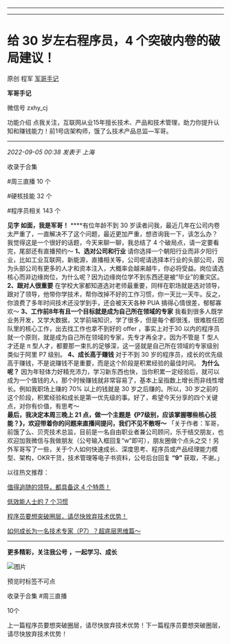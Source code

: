 ----------------------------------------
----------------------------------------
#  给 30 岁左右程序员，4 个突破内卷的破局建议！

原创 程军  [ 军哥手记 ](javascript:void\(0\);)

**军哥手记** ![]()

微信号 zxhy_cj

功能介绍 点我关注，互联网从业15年擅长技术、产品和技术管理，助力你提升认知和赚钱能力！前1号店架构师，饿了么技术产品总监—军哥。

____

_2022-09-05 00:38_ _发表于 上海_

收录于合集

#周三直播 10 个

#硬核技能 32 个

#程序员相关 143 个

**见字 如面，我是军哥！** ****有位年龄不到 30
岁读者问我，最近几年在公司内卷太严重了，一直解决不了这个问题，最近更加严重，想咨询我一下，该怎么办？ 我觉得这是一个很好的话题，今天来聊一聊，我总结了 4
个破局点，请一定要看完，尾部还有直播预约～ **1、选对公司和行业**
请你选择一个朝阳行业而非夕阳行业，比如工业互联网，新能源，直播相关等，公司呢请选择本行业的头部公司，因为头部公司有更多的人才和资本注入，大概率会越来越牛，你必将受益。岗位请选核心而非边缘岗位，为什么呢？因为边缘岗位学不到东西还是被“毕业”的重灾区。
**2、跟对人很重要**
在学校大家都知道选对老师最重要，同样在职场就是选对领导，跟对了领导，他带你学技术，帮你改掉不好的工作习惯，你一天比一天牛。反之，你浪费了多年时间技术还没学到手，还会被天天各种
PUA 搞得心情很差，郁郁寡欢～ **3、工作前8年有且一个目标就是成为自己所在领域的专家**
我看到很多人既学业务开发，又学大数据，又学前端知识，学了很多，但是每个都很浅，很难胜任团队里的核心工作，出去找工作也拿不到好的 offer ，事实上对于30
以内的程序员就一个原则，就是成为自己所在领域的专家，先专才再全才。因为不管是 T 型人才还是 π
型人才，都要那一束扎的足够深，这一竖就是自己所在领域的专家级别类似于阿里 P7 级别。 **4、成长高于赚钱** 对于不到 30
岁的程序员，成长的优先级高于赚钱，不是说赚钱不是重要，而是这个阶段是积累经验的最佳时间。 **为什么呢？**
因为年轻体力好精充沛力，学习新东西也快，当你积累一定经验后，就可以成为一个值钱的人，那个时候赚钱就非常容易了，基本上呈指数上增长而非线性增长。例如我职场上赚的
70% 以上的钱就是 30 岁之后赚的。所以，30 岁之前的这个阶段，积累经验和成长是第一优先级的事。好了，希望今天分享的四个关键点，对你有价值，有思考～  
 **最后，我决定本周三晚上 21 点，做一个主题是《P7级别，应该掌握哪些核心技能？》，欢迎带着你的问题来直播间提问，我们不见不散呀～**
「关于作者：军哥，前饿了么、贝壳技术总监，目前是一名自由职业者兼公司顾问，乐于结交朋友，也欢迎加我微信与我做朋友（公号输入框回复“w”即可），朋友圈做个点头之交！另外军哥写了一些，关于个人如何快速成长、深度思考、程序员或产品经理能力模型、架构，OKR干货，技术管理等电子书资料，公号后台回复
**“9”** 获取，不谢。」  

以往热文推荐：

[值得追随的领导，都具备这 4
个特质！](http://mp.weixin.qq.com/s?__biz=MzA3MDU2MjM4Ng==&mid=2247496580&idx=1&sn=8a4b9b1d6f0a345632cbb98ead9c9aa7&chksm=9f3854b9a84fddaf51b10325beae6581f454313f8493265c62e124c1f15971a7e8f399270007&scene=21#wechat_redirect)  

[低效能人士的 7
个习惯](http://mp.weixin.qq.com/s?__biz=MzA3MDU2MjM4Ng==&mid=2247496578&idx=1&sn=1a01ecec2a9bd3995c2130384169f0a7&chksm=9f3854bfa84fdda9847f5d2295e26233c81cda2a8287523fcdcbe85251bc7eda8be371715a6c&scene=21#wechat_redirect)  

[程序员要想突破圈层，请尽快放弃技术优势！](http://mp.weixin.qq.com/s?__biz=MzA3MDU2MjM4Ng==&mid=2247496537&idx=1&sn=05abd69943d4f562e30298e8d11ac6ff&chksm=9f385464a84fdd728404c0ef6d35ea3738d8680788eb2523f91b24e3859c6a35412bbd9d4eb8&scene=21#wechat_redirect)  

[如何成长为一名技术专家（P7）？超底层思维篇～](http://mp.weixin.qq.com/s?__biz=MzA3MDU2MjM4Ng==&mid=2247496535&idx=1&sn=07b9a8adf717449aacd70b2d1f4348fb&chksm=9f38546aa84fdd7c7e9f297f437452b1f3b2b8d1bd2f7e6b7f84da631c2c66e262d6e4f09376&scene=21#wechat_redirect)  

  

* * *

  

 **更多精彩，关注我公号** **，一起学习、成长**

![图片](https://mmbiz.qpic.cn/mmbiz_png/b96CibCt70iaajvl7fD4ZCicMcjhXMp1v6UibM134tIsO1j5yqHyNhh9arj090oAL7zGhRJRq6cFqFOlDZMleLl4pw/640?wx_fmt=png)

预览时标签不可点

收录于合集 #周三直播

10个

上一篇程序员要想突破圈层，请尽快放弃技术优势！下一篇程序员要想突破圈层，请尽快放弃技术优势！

